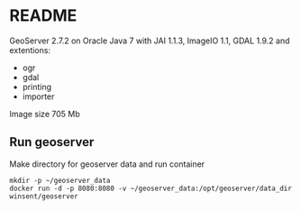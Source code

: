 # README #
GeoServer 2.7.2 on Oracle Java 7 with JAI 1.1.3, ImageIO 1.1, GDAL 1.9.2 and extentions:

* ogr
* gdal
* printing
* importer

Image size 705 Mb

## Run geoserver ##

Make directory for geoserver data and run container


```
mkdir -p ~/geoserver_data
docker run -d -p 8080:8080 -v ~/geoserver_data:/opt/geoserver/data_dir winsent/geoserver
```